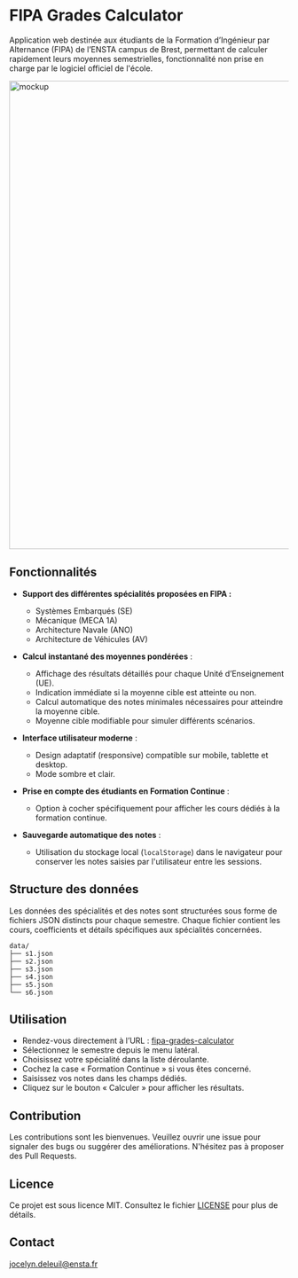 # FIPA Grades Calculator

Application web destinée aux étudiants de la Formation d’Ingénieur par Alternance (FIPA) de l’ENSTA campus de Brest, permettant de calculer rapidement leurs moyennes semestrielles, fonctionnalité non prise en charge par le logiciel officiel de l'école.

<img width="1920" height="845" alt="mockup" src="https://github.com/user-attachments/assets/9b7e7ab6-ed62-49c6-a0d4-a08a07842ae2" />

## Fonctionnalités

* **Support des différentes spécialités proposées en FIPA :**
  * Systèmes Embarqués (SE)
  * Mécanique (MECA 1A)
  * Architecture Navale (ANO)
  * Architecture de Véhicules (AV)

* **Calcul instantané des moyennes pondérées** :

  * Affichage des résultats détaillés pour chaque Unité d’Enseignement (UE).
  * Indication immédiate si la moyenne cible est atteinte ou non.
  * Calcul automatique des notes minimales nécessaires pour atteindre la moyenne cible.
  * Moyenne cible modifiable pour simuler différents scénarios.

* **Interface utilisateur moderne** :

  * Design adaptatif (responsive) compatible sur mobile, tablette et desktop.
  * Mode sombre et clair.

* **Prise en compte des étudiants en Formation Continue** :

  * Option à cocher spécifiquement pour afficher les cours dédiés à la formation continue.
 
* **Sauvegarde automatique des notes** :

  * Utilisation du stockage local (`localStorage`) dans le navigateur pour conserver les notes saisies par l'utilisateur entre les sessions.

## Structure des données

Les données des spécialités et des notes sont structurées sous forme de fichiers JSON distincts pour chaque semestre. Chaque fichier contient les cours, coefficients et détails spécifiques aux spécialités concernées.

```
data/
├── s1.json
├── s2.json
├── s3.json
├── s4.json
├── s5.json
└── s6.json
```

## Utilisation

* Rendez-vous directement à l’URL : [fipa-grades-calculator](https://lilblueyes.github.io/fipa-grades-calculator/)
* Sélectionnez le semestre depuis le menu latéral.
* Choisissez votre spécialité dans la liste déroulante.
* Cochez la case « Formation Continue » si vous êtes concerné.
* Saisissez vos notes dans les champs dédiés.
* Cliquez sur le bouton « Calculer » pour afficher les résultats.

## Contribution

Les contributions sont les bienvenues. Veuillez ouvrir une issue pour signaler des bugs ou suggérer des améliorations. N'hésitez pas à proposer des Pull Requests.

## Licence

Ce projet est sous licence MIT. Consultez le fichier [LICENSE](LICENSE) pour plus de détails.

## Contact

jocelyn.deleuil@ensta.fr
